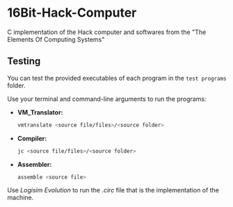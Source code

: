 # 16Bit-Hack-Computer
C implementation of the Hack computer and softwares from the "The Elements Of Computing Systems"
## Testing

You can test the provided executables of each program in the `test programs` folder.

Use your terminal and command-line arguments to run the programs:

- **VM_Translator:**
  ```sh
  vmtranslate <source file/files>/<source folder>
  ```
- **Compiler:**
  ```sh
  jc <source file/files>/<source folder>
  ```
- **Assembler:**
  ```sh
  assemble <source file>


Use _Logisim Evolution_ to run the _.circ_ file that is the implementation of the machine.
